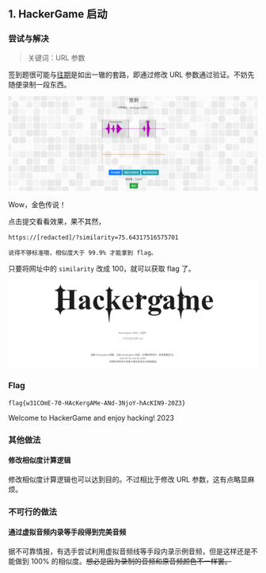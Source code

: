 ## 1. HackerGame 启动

### 尝试与解决

> 关键词：URL 参数

签到题很可能与[往期](https://github.com/USTC-Hackergame/hackergame2022-writeups)是如出一辙的套路，即通过修改 URL 参数通过验证。不妨先随便录制一段东西。

![](./assets/record.png)

Wow，金色传说！

点击提交看看效果，果不其然，

```plain
https://[redacted]/?similarity=75.64317516575701
```

```plain
说得不够标准哦，相似度大于 99.9% 才能拿到 flag。
```

只要将网址中的 `similarity` 改成 100，就可以获取 flag 了。

![](./assets/launch.png)

### Flag

```plain
flag{w31COmE-70-HAcKergAMe-ANd-3NjoY-hAcKIN9-20Z3}
```

Welcome to HackerGame and enjoy hacking! 2023

### 其他做法

#### 修改相似度计算逻辑

修改相似度计算逻辑也可以达到目的。不过相比于修改 URL 参数，这有点略显麻烦。

### 不可行的做法

#### 通过虚拟音频内录等手段得到完美音频

据不可靠情报，有选手尝试利用虚拟音频线等手段内录示例音频，但是这样还是不能做到 100% 的相似度。~~想必是因为录制的音频和原音频颜色不一样罢。~~


